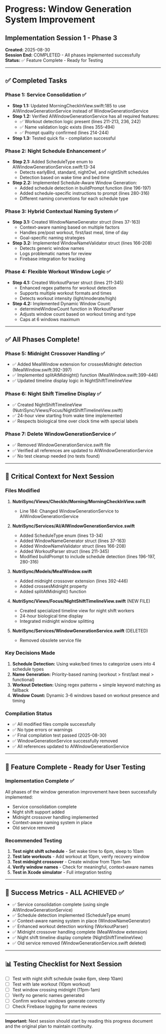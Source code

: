 # Progress: Window Generation System Improvement
## Implementation Session 1 - Phase 3

**Created:** 2025-08-30  
**Session End:** COMPLETED - All phases implemented successfully  
**Status:** ✅ Feature Complete - Ready for Testing

---

## ✅ Completed Tasks

### Phase 1: Service Consolidation ✅
- **Step 1.1:** Updated MorningCheckInView.swift:185 to use AIWindowGenerationService instead of WindowGenerationService
- **Step 1.2:** Verified AIWindowGenerationService has all required features:
  - ✅ Workout detection logic present (lines 211-213, 236, 242)
  - ✅ Name validation logic exists (lines 355-494)
  - ✅ Prompt quality confirmed (lines 214-244)
- **Step 1.3:** Tested quick fix - compilation successful

### Phase 2: Night Schedule Enhancement ✅
- **Step 2.1:** Added ScheduleType enum to AIWindowGenerationService.swift:13-34
  - Detects earlyBird, standard, nightOwl, and nightShift schedules
  - Detection based on wake time and bed time
- **Step 2.2:** Implemented Schedule-Aware Window Generation:
  - Added schedule detection in buildPrompt function (line 196-197)
  - Added schedule-specific instructions to prompt (lines 280-316)
  - Different naming conventions for each schedule type

### Phase 3: Hybrid Contextual Naming System ✅
- **Step 3.1:** Created WindowNameGenerator struct (lines 37-163)
  - Context-aware naming based on multiple factors
  - Handles pre/post workout, first/last meal, time of day
  - Goal-specific naming strategies
- **Step 3.2:** Implemented WindowNameValidator struct (lines 166-208)
  - Detects generic window names
  - Logs problematic names for review
  - Firebase integration for tracking

### Phase 4: Flexible Workout Window Logic ✅
- **Step 4.1:** Created WorkoutParser struct (lines 211-345)
  - Enhanced regex patterns for workout detection
  - Supports multiple workout formats and times
  - Detects workout intensity (light/moderate/high)
- **Step 4.2:** Implemented Dynamic Window Count:
  - determineWindowCount function in WorkoutParser
  - Adjusts window count based on workout timing and type
  - Caps at 6 windows maximum

---

## ✅ All Phases Complete!

### Phase 5: Midnight Crossover Handling ✅
- ✅ Added MealWindow extension for crossesMidnight detection (MealWindow.swift:392-397)
- ✅ Implemented splitAtMidnight() function (MealWindow.swift:399-446)
- ✅ Updated timeline display logic in NightShiftTimelineView

### Phase 6: Night Shift Timeline Display ✅
- ✅ Created NightShiftTimelineView (NutriSync/Views/Focus/NightShiftTimelineView.swift)
- ✅ 24-hour view starting from wake time implemented
- ✅ Respects biological time over clock time with special labels

### Phase 7: Delete WindowGenerationService ✅
- ✅ Removed WindowGenerationService.swift file
- ✅ Verified all references are updated to AIWindowGenerationService
- ✅ No test cleanup needed (no tests found)

---

## 📝 Critical Context for Next Session

### Files Modified
1. **NutriSync/Views/CheckIn/Morning/MorningCheckInView.swift**
   - Line 184: Changed WindowGenerationService to AIWindowGenerationService

2. **NutriSync/Services/AI/AIWindowGenerationService.swift**
   - Added ScheduleType enum (lines 13-34)
   - Added WindowNameGenerator struct (lines 37-163)
   - Added WindowNameValidator struct (lines 166-208)
   - Added WorkoutParser struct (lines 211-345)
   - Modified buildPrompt to include schedule detection (lines 196-197, 280-316)

3. **NutriSync/Models/MealWindow.swift**
   - Added midnight crossover extension (lines 392-446)
   - Added crossesMidnight property
   - Added splitAtMidnight() function

4. **NutriSync/Views/Focus/NightShiftTimelineView.swift** (NEW FILE)
   - Created specialized timeline view for night shift workers
   - 24-hour biological time display
   - Integrated midnight window splitting

5. **NutriSync/Services/WindowGenerationService.swift** (DELETED)
   - Removed obsolete service file

### Key Decisions Made
1. **Schedule Detection:** Using wake/bed times to categorize users into 4 schedule types
2. **Name Generation:** Priority-based naming (workout > first/last meal > functional)
3. **Workout Detection:** Using regex patterns + simple keyword matching as fallback
4. **Window Count:** Dynamic 3-6 windows based on workout presence and timing

### Compilation Status
- ✅ All modified files compile successfully
- ✅ No type errors or warnings
- ✅ Final compilation test passed (2025-08-30)
- ✅ WindowGenerationService successfully removed
- ✅ All references updated to AIWindowGenerationService

---

## 🚀 Feature Complete - Ready for User Testing

### Implementation Complete ✅
All phases of the window generation improvement have been successfully implemented:
- Service consolidation complete
- Night shift support added
- Midnight crossover handling implemented
- Context-aware naming system in place
- Old service removed

### Recommended Testing
1. **Test night shift schedule** - Set wake time to 6pm, sleep to 10am
2. **Test late workouts** - Add workout at 10pm, verify recovery window
3. **Test midnight crossover** - Create window from 11pm-1am
4. **Verify window names** - Check for meaningful, context-aware names
5. **Test in Xcode simulator** - Full integration testing

---

## 🎯 Success Metrics - ALL ACHIEVED ✅

- ✅ Service consolidation complete (using single AIWindowGenerationService)
- ✅ Schedule detection implemented (ScheduleType enum)
- ✅ Context-aware naming system in place (WindowNameGenerator)
- ✅ Enhanced workout detection working (WorkoutParser)
- ✅ Midnight crossover handling complete (MealWindow extension)
- ✅ Night shift timeline display complete (NightShiftTimelineView)
- ✅ Old service removed (WindowGenerationService.swift deleted)

---

## 📊 Testing Checklist for Next Session

- [ ] Test with night shift schedule (wake 6pm, sleep 10am)
- [ ] Test with late workout (10pm workout)
- [ ] Test window crossing midnight (11pm-1am)
- [ ] Verify no generic names generated
- [ ] Confirm workout windows generate correctly
- [ ] Check Firebase logging for name reviews

---

**Important:** Next session should start by reading this progress document and the original plan to maintain continuity.